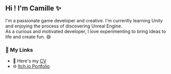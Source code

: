 ## Hi ! I'm Camille ✨

I'm a passionate game developer and creative.
I'm currently learning Unity and enjoying the process of discovering Unreal Engine.  
As a curious and motivated developer, I love experimenting to bring ideas to life and create fun. 😄 


### 🚀 My Links
- 📄 Here's my [CV](./CV_CamillePurificato.pdf)
- 🌐 [Itch.io Portfolio]()

<!--
**Purificato/Purificato** is a ✨ _special_ ✨ repository because its `README.md` (this file) appears on your GitHub profile.

Here are some ideas to get you started:

- 🔭 I’m currently working on ...
- 🌱 I’m currently learning ...
- 👯 I’m looking to collaborate on ...
- 🤔 I’m looking for help with ...
- 💬 Ask me about ...
- 📫 How to reach me: ...
- 😄 Pronouns: ...
- ⚡ Fun fact: ...
-->
